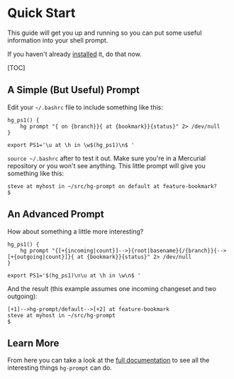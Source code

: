 Quick Start
===========

This guide will get you up and running so you can put some useful information
into your shell prompt.

If you haven't already [installed][install] it, do that now.

[install]: ../installation/

[TOC]

A Simple (But Useful) Prompt
----------------------------

Edit your `~/.bashrc` file to include something like this:

    hg_ps1() {
        hg prompt "{ on {branch}}{ at {bookmark}}{status}" 2> /dev/null
    }

    export PS1='\u at \h in \w$(hg_ps1)\n$ '

`source ~/.bashrc` after to test it out. Make sure you're in a Mercurial
repository or you won't see anything. This little prompt will give you
something like this:

    steve at myhost in ~/src/hg-prompt on default at feature-bookmark?
    $

An Advanced Prompt
------------------

How about something a little more interesting?

    hg_ps1() {
        hg prompt "{[+{incoming|count}]-->}{root|basename}{/{branch}}{-->[+{outgoing|count}]}{ at {bookmark}}{status}" 2> /dev/null
    }

    export PS1='$(hg_ps1)\n\u at \h in \w\n$ '

And the result (this example assumes one incoming changeset and two outgoing):

    [+1]-->hg-prompt/default-->[+2] at feature-bookmark
    steve at myhost in ~/src/hg-prompt
    $

Learn More
----------

From here you can take a look at the [full documentation][] to see all the
interesting things `hg-prompt` can do.

[full documentation]: ../full-documentation/
